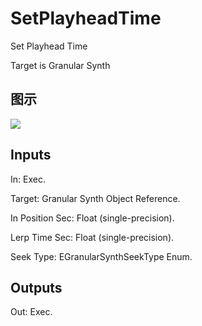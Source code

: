 # SetPlayheadTime

Set Playhead Time

Target is Granular Synth

## 图示

![]($-20221218-21082462.png)

## Inputs

In: Exec.

Target: Granular Synth Object Reference.

In Position Sec: Float (single-precision).

Lerp Time Sec: Float (single-precision).

Seek Type: EGranularSynthSeekType Enum.  

## Outputs

Out: Exec.

